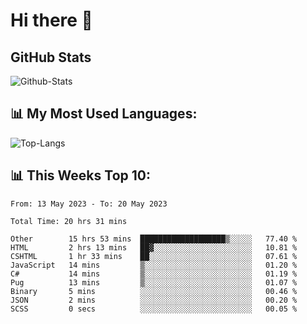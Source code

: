 # Hi there 👋

## GitHub Stats
![Github-Stats](https://github-readme-stats-sigma-five.vercel.app/api?username=ltorson&show_icons=true&theme=radical&count_private=true)

## 📊 My Most Used Languages:
![Top-Langs](https://github-readme-stats-sigma-five.vercel.app/api/top-langs/?username=LTorson&layout=compact&langs_count=10)

## 📊 This Weeks Top 10:
<!--START_SECTION:waka-->

```text
From: 13 May 2023 - To: 20 May 2023

Total Time: 20 hrs 31 mins

Other        15 hrs 53 mins  ███████████████████▒░░░░░   77.40 %
HTML         2 hrs 13 mins   ██▓░░░░░░░░░░░░░░░░░░░░░░   10.81 %
CSHTML       1 hr 33 mins    ██░░░░░░░░░░░░░░░░░░░░░░░   07.61 %
JavaScript   14 mins         ▒░░░░░░░░░░░░░░░░░░░░░░░░   01.20 %
C#           14 mins         ▒░░░░░░░░░░░░░░░░░░░░░░░░   01.19 %
Pug          13 mins         ▒░░░░░░░░░░░░░░░░░░░░░░░░   01.07 %
Binary       5 mins          ░░░░░░░░░░░░░░░░░░░░░░░░░   00.46 %
JSON         2 mins          ░░░░░░░░░░░░░░░░░░░░░░░░░   00.20 %
SCSS         0 secs          ░░░░░░░░░░░░░░░░░░░░░░░░░   00.05 %
```

<!--END_SECTION:waka-->
